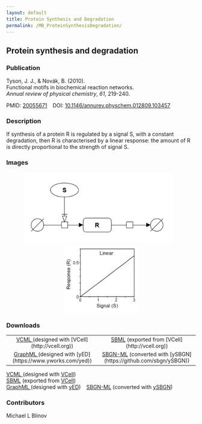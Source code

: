 ```yaml
---
layout: default
title: Protein Synthesis and Degradation
permalink: /MB_ProteinSynthesisDegradation/
---
```


## Protein synthesis and degradation
### Publication

Tyson, J. J., & Novák, B. (2010). 
<br>Functional motifs in biochemical reaction networks. 
<br><i>Annual review of physical chemistry</i>, <i>61</i>, 219-240.

PMID:  [20055671](https://www.ncbi.nlm.nih.gov/pubmed/20055671) &ensp; DOI: [10.1146/annurev.physchem.012809.103457](https://doi.org/10.1146/annurev.physchem.012809.103457)

### Description

If synthesis of a protein R is regulated by a signal S, with a constant degradation, then R is characterised by a 
linear response: the amount of R is directly proportional to the strength of signal S. 

### Images

<div class="img" style="font-size:90%; text-align:center;"> 
 <a href="http://modelbricks.org/images/modelbricks/LinearSBGN.PNG"><img src="/images/modelbricks/LinearSBGN.PNG" width="400"/></a> &ensp; 
 <a href="http://modelbricks.org/images/modelbricks/LinearResponse.PNG"><img src="/images/modelbricks/LinearResponse.PNG" width="200"/></a><br />  
</div> 
 
 
### Downloads

 <table> 
 <td align="center" width="33%"><a href="/modelbricks/Tyson_2003_1a.vcml">VCML </a> (designed with [VCell](http://vcell.org)) </td>
 <td align="center" width="33%"><a href="/modelbricks/Tyson_2003_1a.xml">SBML</a> (exported from [VCell](http://vcell.org))</td>
 <tr>
    <td align="center" width="33%"><a href="/modelbricks/LinearResponse.graphml">GraphML </a> (designed with [yED](https://www.yworks.com/yed))</td>
     <td align="center" width="33%"><a href="/modelbricks/LinearResponse.sbgn">SBGN-ML</a> (converted with [ySBGN](https://github.com/sbgn/ySBGN))</td>
 </tr>
 </table>

<a href="/modelbricks/Tyson_2003_1a.vcml">VCML </a> (designed with [VCell](http://vcell.org)) &ensp;  
<a href="/modelbricks/Tyson_2003_1a.xml">SBML</a> (exported from [VCell](http://vcell.org)) <br />
<a href="/modelbricks/LinearResponse.graphml">GraphML </a> (designed with [yED](https://www.yworks.com/yed)) &ensp; 
<a href="/modelbricks/LinearResponse.sbgn">SBGN-ML</a> (converted with [ySBGN](https://github.com/sbgn/ySBGN)) &ensp;


### Contributors

Michael L Blinov



